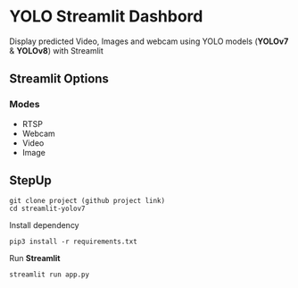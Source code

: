 # YOLO Streamlit Dashbord
Display predicted Video, Images and webcam using YOLO models (**YOLOv7** & **YOLOv8**) with Streamlit


## Streamlit Options
### Modes
 - RTSP
 - Webcam
 - Video
 - Image

 ## StepUp
```
git clone project (github project link)
cd streamlit-yolov7
```
Install dependency
```
pip3 install -r requirements.txt
```
Run **Streamlit**
```
streamlit run app.py
```


